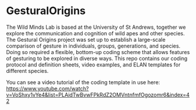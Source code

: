 # GesturalOrigins

The Wild Minds Lab is based at the University of St Andrews, together we explore the communication and cognition of wild apes and other species. The Gestural Origins project was set up to establish a large-scale comparison of gesture in individuals, groups, generations, and species. Doing so required a flexible, bottom-up coding scheme that allows features of gesturing to be explored in diverse ways. This repo contains our coding protocol and definition sheets, video examples, and ELAN templates for different species.

You can see a video tutorial of the coding template in use here: https://www.youtube.com/watch?v=VoShxy1vYe4&list=PLAidTwBvwFPkRdZ2OMVntnfmfOgozomr6&index=42
